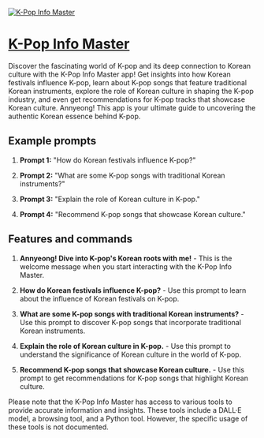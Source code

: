 [![K-Pop Info Master](https://files.oaiusercontent.com/file-ta8QyB1AM6uXHVQ9lK7EYdkI?se=2123-10-17T16%3A53%3A06Z&sp=r&sv=2021-08-06&sr=b&rscc=max-age%3D31536000%2C%20immutable&rscd=attachment%3B%20filename%3D0ccd1bd4-eff7-473a-a133-873beee54a9d.png&sig=n1GDrsDNKnvn4EAHzuPPYiUGUcghafripppDQ/ml6g8%3D)](https://chat.openai.com/g/g-UObC2SuIZ-k-pop-info-master)

# [K-Pop Info Master](https://chat.openai.com/g/g-UObC2SuIZ-k-pop-info-master)

Discover the fascinating world of K-pop and its deep connection to Korean culture with the K-Pop Info Master app! Get insights into how Korean festivals influence K-pop, learn about K-pop songs that feature traditional Korean instruments, explore the role of Korean culture in shaping the K-pop industry, and even get recommendations for K-pop tracks that showcase Korean culture. Annyeong! This app is your ultimate guide to uncovering the authentic Korean essence behind K-pop.

## Example prompts

1. **Prompt 1:** "How do Korean festivals influence K-pop?"

2. **Prompt 2:** "What are some K-pop songs with traditional Korean instruments?"

3. **Prompt 3:** "Explain the role of Korean culture in K-pop."

4. **Prompt 4:** "Recommend K-pop songs that showcase Korean culture."

## Features and commands

1. **Annyeong! Dive into K-pop's Korean roots with me!** - This is the welcome message when you start interacting with the K-Pop Info Master.

2. **How do Korean festivals influence K-pop?** - Use this prompt to learn about the influence of Korean festivals on K-pop.

3. **What are some K-pop songs with traditional Korean instruments?** - Use this prompt to discover K-pop songs that incorporate traditional Korean instruments.

4. **Explain the role of Korean culture in K-pop.** - Use this prompt to understand the significance of Korean culture in the world of K-pop.

5. **Recommend K-pop songs that showcase Korean culture.** - Use this prompt to get recommendations for K-pop songs that highlight Korean culture.

Please note that the K-Pop Info Master has access to various tools to provide accurate information and insights. These tools include a DALL·E model, a browsing tool, and a Python tool. However, the specific usage of these tools is not documented.